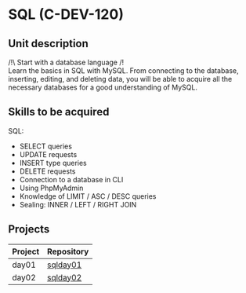 # SQL (C-DEV-120)

## Unit description

/!\ Start with a database language /!\
Learn the basics in SQL with MySQL.
From connecting to the database, inserting, editing, and deleting data, you will be able to acquire all the necessary databases for a good understanding of MySQL.

## Skills to be acquired

SQL:
- SELECT queries
- UPDATE requests
- INSERT type queries
- DELETE requests
- Connection to a database in CLI
- Using PhpMyAdmin
- Knowledge of LIMIT / ASC / DESC queries
- Sealing: INNER / LEFT / RIGHT JOIN

## Projects

| Project  | Repository |
| ------------- | ------------- |
| day01  | [sqlday01](./sqlday01)  |
| day02  | [sqlday02](./sqlday02)  |